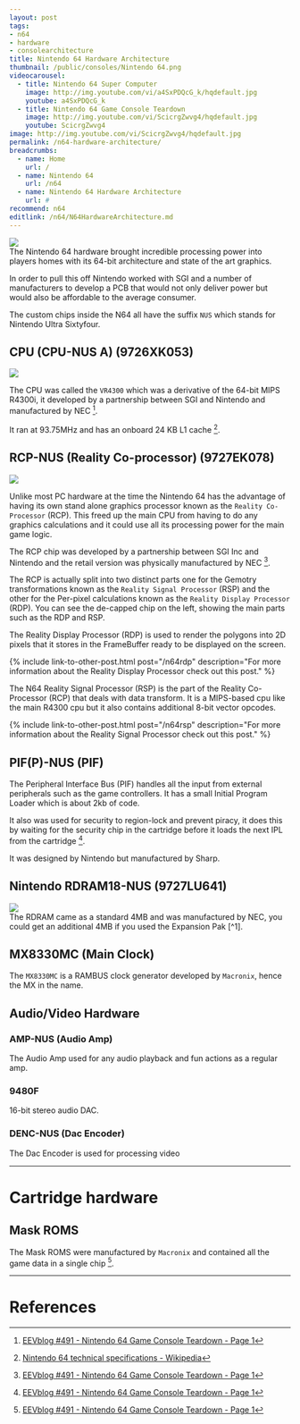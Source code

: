 ```yaml
---
layout: post
tags: 
- n64
- hardware
- consolearchitecture
title: Nintendo 64 Hardware Architecture
thumbnail: /public/consoles/Nintendo 64.png
videocarousel:
  - title: Nintendo 64 Super Computer
    image: http://img.youtube.com/vi/a4SxPDQcG_k/hqdefault.jpg
    youtube: a4SxPDQcG_k
  - title: Nintendo 64 Game Console Teardown
    image: http://img.youtube.com/vi/ScicrgZwvg4/hqdefault.jpg
    youtube: ScicrgZwvg4
image: http://img.youtube.com/vi/ScicrgZwvg4/hqdefault.jpg
permalink: /n64-hardware-architecture/
breadcrumbs:
  - name: Home
    url: /
  - name: Nintendo 64
    url: /n64
  - name: Nintendo 64 Hardware Architecture
    url: #
recommend: n64
editlink: /n64/N64HardwareArchitecture.md
---
```


<section class="postSection">
<img src="/public/N64/NUS- CPU -01.jpg" class="wow slideInLeft postImage" />
<div markdown="1">
The Nintendo 64 hardware brought incredible processing power into players homes with its 64-bit architecture and state of the art graphics.

In order to pull this off Nintendo worked with SGI and a number of manufacturers to develop a PCB that would not only deliver power but would also be affordable to the average consumer.

The custom chips inside the N64 all have the suffix `NUS` which stands for Nintendo Ultra Sixtyfour.

</div>
</section>

## CPU (CPU-NUS A) (9726XK053)
<section class="postSection">
    <img src="/public/N64/Nintendo64-CPU-NUS.jpg" class="wow slideInLeft postImage" />

<div markdown="1">

The CPU was called the `VR4300` which was a derivative of the 64-bit MIPS R4300i, it developed by a partnership between SGI and Nintendo and manufactured by NEC [^1]. 

It ran at 93.75MHz and has an onboard 24 KB L1 cache [^2].

</div>
</section>


## RCP-NUS (Reality Co-processor) (9727EK078)
<section class="postSection">
    <img src="/public/N64/N64-RCP-Decapped.jpg" class="wow slideInLeft postImage" />

<div markdown="1">

Unlike most PC hardware at the time the Nintendo 64 has the advantage of having its own stand alone graphics processor known as the `Reality Co-Processor` (RCP). This freed up the main CPU from having to do any graphics calculations and it could use all its processing power for the main game logic.

The RCP chip was developed by a partnership between SGI Inc and Nintendo and the retail version was physically manufactured by NEC [^1]. 

The RCP is actually split into two distinct parts one for the Gemotry transformations known as the `Reality Signal Processor` (RSP) and the other for the Per-pixel calculations known as the `Reality Display Processor` (RDP). You can see the de-capped chip on the left, showing the main parts such as the RDP and RSP.

The Reality Display Processor (RDP) is used to render the polygons into 2D pixels that it stores in the FrameBuffer ready to be displayed on the screen.

{% include link-to-other-post.html post="/n64rdp" description="For more information about the Reality Display Processor check out this post." %}

The N64 Reality Signal Processor (RSP) is the part of the Reality Co-Processor (RCP) that deals with data transform. It is a MIPS-based cpu like the main R4300 cpu but it also contains additional 8-bit vector opcodes.

{% include link-to-other-post.html post="/n64rsp" description="For more information about the Reality Signal Processor check out this post." %}

</div>
</section>


## PIF(P)-NUS (PIF)
The Peripheral Interface Bus (PIF) handles all the input from external peripherals such as the game controllers. It has a small Initial Program Loader which is about 2kb of code. 

It also was used for security to region-lock and prevent piracy, it does this by waiting for the security chip in the cartridge before it loads the next IPL from the cartridge [^1]. 

It was designed by Nintendo but manufactured by Sharp.

## Nintendo RDRAM18-NUS (9727LU641)
<section class="postSection">
    <img src="/public/N64/Nintendo64-RDRAM18-NUS.jpg" class="wow slideInLeft postImage" />

<div markdown="1">
The RDRAM came as a standard 4MB  and was manufactured by NEC, you could get an additional 4MB if you used the Expansion Pak [^1].

</div>
</section>


## MX8330MC (Main Clock)
The `MX8330MC` is a RAMBUS clock generator developed by `Macronix`, hence the MX in the name.


## Audio/Video Hardware

### AMP-NUS (Audio Amp)
The Audio Amp used for any audio playback and fun actions as a regular amp. 

### 9480F
16-bit stereo audio DAC.

### DENC-NUS (Dac Encoder)
The Dac Encoder is used for processing video


---
# Cartridge hardware

## Mask ROMS
The Mask ROMS were manufactured by `Macronix` and contained all the game data in a single chip [^1].


---
# References
[^1]: [EEVblog #491 - Nintendo 64 Game Console Teardown - Page 1](https://www.eevblog.com/forum/blog/eevblog-491-nintendo-64-game-console-teardown/) 
[^2]: [Nintendo 64 technical specifications - Wikipedia](https://en.wikipedia.org/wiki/Nintendo_64_technical_specifications)
